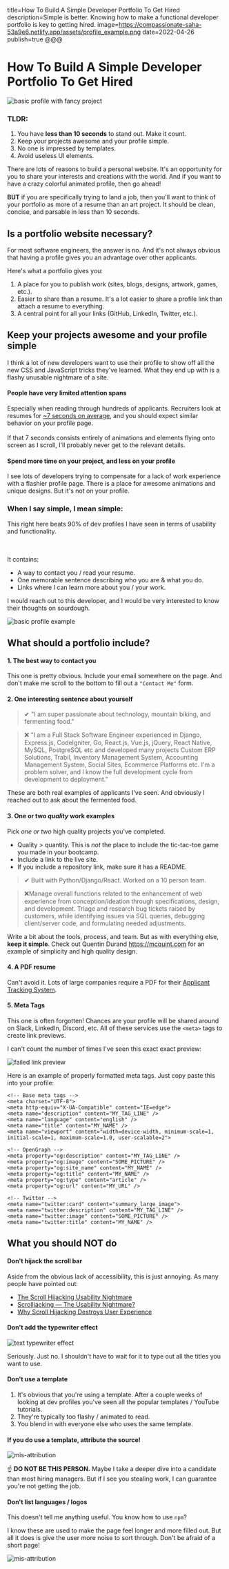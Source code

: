 title=How To Build A Simple Developer Portfolio To Get Hired
description=Simple is better. Knowing how to make a functional developer portfolio is key to getting hired.
image=https://compassionate-saha-53a9e6.netlify.app/assets/profile_example.png
date=2022-04-26
publish=true
@@@

# How To Build A Simple Developer Portfolio To Get Hired

![basic profile with fancy project](./assets/profile_example.png)

### TLDR:

1. You have **less than 10 seconds** to stand out. Make it count.
2. Keep your projects awesome and your profile simple.
3. No one is impressed by templates.
4. Avoid useless UI elements.

There are lots of reasons to build a personal website. It's an opportunity for you to share your interests and creations with the world. And if you want to have a crazy colorful animated profile, then go ahead!

**BUT** if you are specifically trying to land a job, then you'll want to think of your portfolio as more of a resume than an art project. It should be clean, concise, and parsable in less than 10 seconds.

## Is a portfolio website necessary?

For most software engineers, the answer is no. And it's not always obvious that having a profile gives you an advantage over other applicants.

Here's what a portfolio gives you:

1. A place for you to publish work (sites, blogs, designs, artwork, games, etc.).
2. Easier to share than a resume. It's a lot easier to share a profile link than attach a resume to everything.
3. A central point for all your links (GitHub, LinkedIn, Twitter, etc.).

## Keep your projects awesome and your profile simple

I think a lot of new developers want to use their profile to show off all the new CSS and JavaScript tricks they've learned. What they end up with is a flashy unusable nightmare of a site.

#### People have very limited attention spans

Especially when reading through hundreds of applicants. Recruiters look at resumes for [~7 seconds on average](https://www.theladders.com/career-advice/why-do-recruiters-spend-only-7-4-seconds-on-resumes), and you should expect similar behavior on your profile page.
<br>
<br>
If that 7 seconds consists entirely of animations and elements flying onto screen as I scroll, I'll probably never get to the relevant details.

#### Spend more time on your project, and less on your profile

I see lots of developers trying to compensate for a lack of work experience with a flashier profile page. There is a place for awesome animations and unique designs. But it's not on your profile.

### When I say simple, I mean simple:

This right here beats 90% of dev profiles I have seen in terms of usability and functionality.

<br>
<br>
It contains:

-   A way to contact you / read your resume.
-   One memorable sentence describing who you are & what you do.
-   Links where I can learn more about you / your work.

I would reach out to this developer, and I would be very interested to know their thoughts on sourdough.

![basic profile example](./assets/basic_profile.png)

## What should a portfolio include?

#### 1. The best way to contact you

This one is pretty obvious. Include your email somewhere on the page. And don't make me scroll to the bottom to fill out a `"Contact Me"` form.

#### 2. One interesting sentence about yourself

> ✔ "I am super passionate about technology, mountain biking, and fermenting food."

> ❌ "I am a Full Stack Software Engineer experienced in Django, Express.js, CodeIgniter, Go, React.js, Vue.js, jQuery, React Native, MySQL, PostgreSQL etc and developed many projects Custom ERP Solutions, Trabil, Inventory Management System, Accounting Management System, Social Sites, Ecommerce Platforms etc. I'm a problem solver, and I know the full development cycle from development to deployment."

These are both real examples of applicants I've seen. And obviously I reached out to ask about the fermented food.

#### 3. One or two _quality_ work examples

Pick _one or two_ high quality projects you've completed.

-   Quality > quantity. This is _not_ the place to include the tic-tac-toe game you made in your bootcamp.
-   Include a link to the live site.
-   If you include a repository link, make sure it has a README.

> ✔ Built with Python/Django/React. Worked on a 10 person team.

> ❌Manage overall functions related to the enhancement of web experience from conception/ideation through specifications, design, and development. Triage and research bug tickets raised by customers, while identifying issues via SQL queries, debugging client/server code, and formulating needed adjustments.

Write a bit about the tools, process, and team. But as with everything else, **keep it simple**. Check out Quentin Durand https://mcquint.com for an example of simplicity and high quality design.

#### 4. A PDF resume

Can't avoid it. Lots of large companies require a PDF for their [Applicant Tracking System](https://www.jobscan.co/applicant-tracking-systems).

#### 5. Meta Tags

This one is often forgotten! Chances are your profile will be shared around on Slack, LinkedIn, Discord, etc. All of these services use the `<meta>` tags to create link previews.

I can't count the number of times I've seen this exact exact preview:

![failed link preview](./assets/meta_tags.png)

Here is an example of properly formatted meta tags. Just copy paste this into your profile:

```
<!-- Base meta tags -->
<meta charset="UTF-8">
<meta http-equiv="X-UA-Compatible" content="IE=edge">
<meta name="description" content="MY_TAG_LINE" />
<meta name="language" content="english" />
<meta name="title" content="MY_NAME" />
<meta name="viewport" content="width=device-width, minimum-scale=1, initial-scale=1, maximum-scale=1.0, user-scalable=2">

<!-- OpenGraph -->
<meta property="og:description" content="MY_TAG_LINE" />
<meta property="og:image" content="SOME_PICTURE" />
<meta property="og:site_name" content="MY_NAME" />
<meta property="og:title" content="MY_NAME" />
<meta property="og:type" content="article" />
<meta property="og:url" content="MY_URL" />

<!-- Twitter -->
<meta name="twitter:card" content="summary_large_image">
<meta name="twitter:description" content="MY_TAG_LINE" />
<meta name="twitter:image" content="SOME_PICTURE" />
<meta name="twitter:title" content="MY_NAME" />
```

## What you should NOT do

#### Don't hijack the scroll bar

Aside from the obvious lack of accessibility, this is just annoying. As many people have pointed out:

-   [The Scroll Hijacking Usability Nightmare](https://www.envato.com/blog/scroll-hijacking/)
-   [Scrolljacking — The Usability Nightmare?](https://medium.com/@paonecreative_87456/scrolljacking-the-usability-nightmare-2a5bbb4273d0)
-   [Why Scroll Hijacking Destroys User Experience](https://buildcreate.com/why-scroll-hijacking-destroys-user-experience/)

#### Don't add the typewriter effect

![text typewriter effect](./assets/typewriter.gif)

Seriously. Just no. I shouldn't have to wait for it to type out all the titles you want to use.

#### Don't use a template

1. It's obvious that you're using a template. After a couple weeks of looking at dev profiles you've seen all the popular templates / YouTube tutorials.
2. They're typically too flashy / animated to read.
3. You blend in with everyone else who uses the same template.

#### If you do use a template, attribute the source!

![mis-attribution](./assets/attribution.png)

☝️ **DO NOT BE THIS PERSON.** Maybe I take a deeper dive into a candidate than most hiring managers. But if I see you stealing work, I can guarantee you're not getting the job.

#### Don't list languages / logos

This doesn't tell me anything useful. You know how to use `npm`?

I know these are used to make the page feel longer and more filled out. But all it does is give the user more noise to sort through. Don't be afraid of a short page!

![mis-attribution](./assets/skills_list.png)
